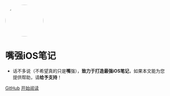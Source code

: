 <img width="120px" height="100px" style="border-radius: 50%" bor src="https://gitee.com/abnerpei/ap_images_three/raw/master/%E5%B7%A5%E5%85%B7/docsify/docsify_interview.jpeg">

# 嘴强iOS笔记

- 话不多说（不希望真的只是**嘴**强），**致力于打造最强iOS笔记**，如果本文能为您提供帮助，请**给予支持**！

[GitHub](<https://github.com/AbnerPei/docsify>)
[开始阅读](README.md)

